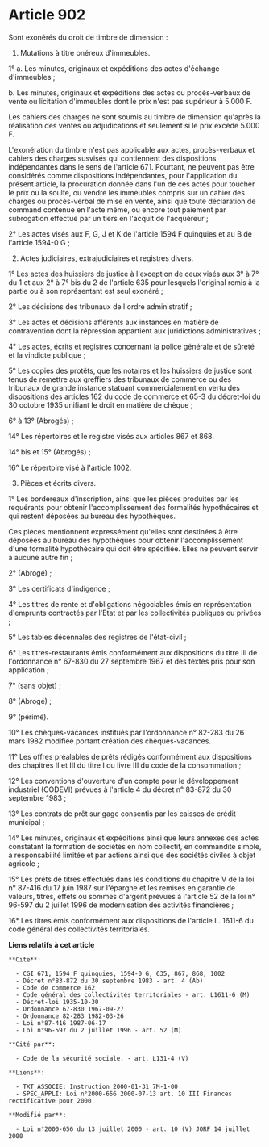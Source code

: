 # Article 902

Sont exonérés du droit de timbre de dimension :

1. Mutations à titre onéreux d'immeubles.

1° a. Les minutes, originaux et expéditions des actes d'échange d'immeubles ;

b. Les minutes, originaux et expéditions des actes ou procès-verbaux de vente ou licitation d'immeubles dont le prix n'est
pas supérieur à 5.000 F.

Les cahiers des charges ne sont soumis au timbre de dimension qu'après la réalisation des ventes ou adjudications et
seulement si le prix excède 5.000 F.

L'exonération du timbre n'est pas applicable aux actes, procès-verbaux et cahiers des charges susvisés qui contiennent des
dispositions indépendantes dans le sens de l'article 671. Pourtant, ne peuvent pas être considérés comme dispositions
indépendantes, pour l'application du présent article, la procuration donnée dans l'un de ces actes pour toucher le prix ou la
soulte, ou vendre les immeubles compris sur un cahier des charges ou procès-verbal de mise en vente, ainsi que toute
déclaration de command contenue en l'acte même, ou encore tout paiement par subrogation effectué par un tiers en l'acquit de
l'acquéreur ;

2° Les actes visés aux F, G, J et K de l'article 1594 F quinquies et au B de l'article 1594-0 G ;

2. Actes judiciaires, extrajudiciaires et registres divers.

1° Les actes des huissiers de justice à l'exception de ceux visés aux 3° à 7° du 1 et aux 2° à 7° bis du 2 de l'article 635
pour lesquels l'original remis à la partie ou à son représentant est seul exonéré ;

2° Les décisions des tribunaux de l'ordre administratif ;

3° Les actes et décisions afférents aux instances en matière de contravention dont la répression appartient aux juridictions
administratives ;

4° Les actes, écrits et registres concernant la police générale et de sûreté et la vindicte publique ;

5° Les copies des protêts, que les notaires et les huissiers de justice sont tenus de remettre aux greffiers des tribunaux de
commerce ou des tribunaux de grande instance statuant commercialement en vertu des dispositions des articles 162 du code de
commerce et 65-3 du décret-loi du 30 octobre 1935 unifiant le droit en matière de chèque ;

6° à 13° (Abrogés) ;

14° Les répertoires et le registre visés aux articles 867 et 868.

14° bis et 15° (Abrogés) ;

16° Le répertoire visé à l'article 1002.

3. Pièces et écrits divers.

1° Les bordereaux d'inscription, ainsi que les pièces produites par les requérants pour obtenir l'accomplissement des
formalités hypothécaires et qui restent déposées au bureau des hypothèques.

Ces pièces mentionnent expressément qu'elles sont destinées à être déposées au bureau des hypothèques pour obtenir
l'accomplissement d'une formalité hypothécaire qui doit être spécifiée. Elles ne peuvent servir à aucune autre fin ;

2° (Abrogé) ;

3° Les certificats d'indigence ;

4° Les titres de rente et d'obligations négociables émis en représentation d'emprunts contractés par l'Etat et par les
collectivités publiques ou privées ;

5° Les tables décennales des registres de l'état-civil ;

6° Les titres-restaurants émis conformément aux dispositions du titre III de l'ordonnance n° 67-830 du 27 septembre 1967 et
des textes pris pour son application ;

7° (sans objet) ;

8° (Abrogé) ;

9° (périmé).

10° Les chèques-vacances institués par l'ordonnance n° 82-283 du 26 mars 1982 modifiée portant création des chèques-vacances.

11° Les offres préalables de prêts rédigés conformément aux dispositions des chapitres II et III du titre I du livre III du
code de la consommation ;

12° Les conventions d'ouverture d'un compte pour le développement industriel (CODEVI) prévues à l'article 4 du décret n°
83-872 du 30 septembre 1983 ;

13° Les contrats de prêt sur gage consentis par les caisses de crédit municipal ;

14° Les minutes, originaux et expéditions ainsi que leurs annexes des actes constatant la formation de sociétés en nom
collectif, en commandite simple, à responsabilité limitée et par actions ainsi que des sociétés civiles à objet agricole ;

15° Les prêts de titres effectués dans les conditions du chapitre V de la loi n° 87-416 du 17 juin 1987 sur l'épargne et les
remises en garantie de valeurs, titres, effets ou sommes d'argent prévues à l'article 52 de la loi n° 96-597 du 2 juillet
1996 de modernisation des activités financières ;

16° Les titres émis conformément aux dispositions de l'article L. 1611-6 du code général des collectivités territoriales.

**Liens relatifs à cet article**

	**Cite**:

	  - CGI 671, 1594 F quinquies, 1594-0 G, 635, 867, 868, 1002
	  - Décret n°83-872 du 30 septembre 1983 - art. 4 (Ab)
	  - Code de commerce 162
	  - Code général des collectivités territoriales - art. L1611-6 (M)
	  - Décret-loi 1935-10-30
	  - Ordonnance 67-830 1967-09-27
	  - Ordonnance 82-283 1982-03-26
	  - Loi n°87-416 1987-06-17
	  - Loi n°96-597 du 2 juillet 1996 - art. 52 (M)

	**Cité par**:

	  - Code de la sécurité sociale. - art. L131-4 (V)

	**Liens**:

	  - TXT_ASSOCIE: Instruction 2000-01-31 7M-1-00
	  - SPEC_APPLI: Loi n°2000-656 2000-07-13 art. 10 III Finances rectificative pour 2000

	**Modifié par**:

	  - Loi n°2000-656 du 13 juillet 2000 - art. 10 (V) JORF 14 juillet 2000
